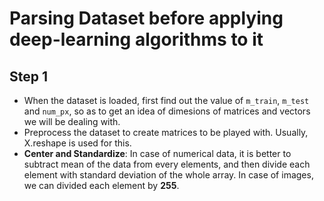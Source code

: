 # Parsing Dataset before applying deep-learning algorithms to it

## Step 1
* When the dataset is loaded, first find out the value of `m_train`, `m_test` and `num_px`, so as to get an idea of dimesions of matrices and vectors we will be dealing with.
* Preprocess the dataset to create matrices to be played with. Usually, X.reshape is used for this.
* __Center and Standardize__: In case of numerical data, it is better to subtract mean of the data from every elements, and then divide each element with standard deviation of the whole array. In case of images, we can divided each element by __255__.

